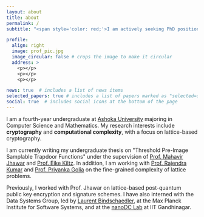 ```yaml
---
layout: about
title: about
permalink: /
subtitle: "<span style='color: red;'>I am actively seeking PhD positions (Fall 2025)!</span>" #<a href='https://www.ashoka.edu.in/'>Ashoka University</a>

profile:
  align: right
  image: prof_pic.jpg
  image_circular: false # crops the image to make it circular
  address: >
    <p></p>
    <p></p>
    <p></p>

news: true  # includes a list of news items
selected_papers: true # includes a list of papers marked as "selected={true}"
social: true  # includes social icons at the bottom of the page
---
```


I am a fourth-year undergraduate at [Ashoka University](https://www.ashoka.edu.in/) majoring in Computer Science and Mathematics. My research interests include <b>cryptography</b> and <b>computational complexity</b>, with a focus on lattice-based cryptography.

I am currently writing my undergraduate thesis on "Threshold Pre-Image Samplable Trapdoor Functions" under the supervision of [Prof. Mahavir Jhawar](https://sites.google.com/site/homeofmahavir/Home) and [Prof. Eike Kiltz](https://www.crypto.ruhr-uni-bochum.de/staff/kiltz.html.en). In addition, I am working with [Prof. Rajendra Kumar](https://sites.google.com/view/rajendrak/home) and [Prof. Priyanka Golia](https://priyanka-golia.github.io/) on the fine-grained complexity of lattice problems.

Previously, I worked with Prof. Jhawar on lattice-based post-quantum public key encryption and signature schemes. I have also interned with the Data Systems Group, led by [Laurent Bindschaedler](https://binds.ch/), at the Max Planck Institute for Software Systems, and at the [nanoDC Lab](https://www.linkedin.com/company/nanodc-lab/about/) at IIT Gandhinagar. 

<!-- I graduated summa cum laude from Ashoka University with a Silver Medal in Computer Science. -->